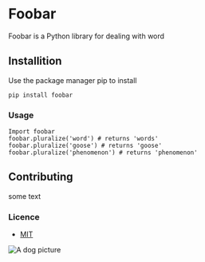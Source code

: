 # Foobar

Foobar is a Python library for dealing with word

## Installition

Use the package manager pip to install


```
pip install foobar
```

### Usage


```
Import foobar
foobar.pluralize('word') # returns 'words'
foobar.pluralize('goose') # returns 'goose'
foobar.pluralize('phenomenon') # returns 'phenomenon'
```


## Contributing 

some text

### Licence

* [MIT](http://www.Mit.com) 

![A dog picture](https://github.com/dog.jpg)